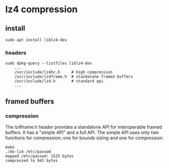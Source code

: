 # lz4 compression

## install

    sudo apt install liblz4-dev

### headers

    sudo dpkg-query --listfiles liblz4-dev
		...
		/usr/include/lz4hc.h     # high compression
		/usr/include/lz4frame.h  # standalone framed buffers
		/usr/include/lz4.h       # standard api
		...

## framed buffers

### compression

The lz4frame.h header provides a standalone API for interoperable
framed buffers. It has a "simple API" and a full API. The simple
API uses only two functions for compression; one for bounds sizing
and one for compression.

    make
    ./do-lz4 /etc/passwd
    mapped /etc/passwd: 1525 bytes
    compressed to 942 bytes


